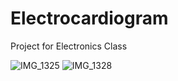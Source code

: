 # Electrocardiogram

Project for Electronics Class

![IMG_1325](https://github.com/Rui6filipe/Electrocardiogram-/assets/162214885/96cb082e-f294-42f7-8434-5abc6013f28f)
![IMG_1328](https://github.com/Rui6filipe/Electrocardiogram-/assets/162214885/ba7a8266-e193-4da6-bf70-cd9a6507a2fe)
